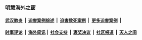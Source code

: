 
### 明慧海外之窗

####  [武汉肺炎](indexes/365.md?t=05111701) &nbsp;|&nbsp;  [迫害案例综述](indexes/328.md?t=05111701) &nbsp;|&nbsp; [迫害致死案例](indexes/277.md?t=05111701)  &nbsp;|&nbsp; [更多迫害案例](indexes/81.md?t=05111701)  &nbsp;|&nbsp; 
####  [时事评论](indexes/19.md?t=05111701) &nbsp;|&nbsp; [海外简讯](indexes/245.md?t=05111701)&nbsp;|&nbsp;  [社会支持](indexes/140.md?t=05111701) &nbsp;|&nbsp; [褒奖决议](indexes/282.md?t=05111701) &nbsp;|&nbsp; [社区报道](indexes/91.md?t=05111701)  &nbsp;|&nbsp; [天人之间](indexes/78.md?t=05111701) 

